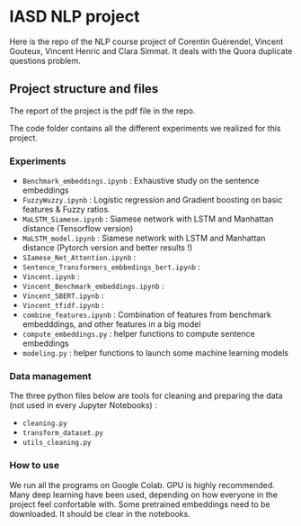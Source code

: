 # IASD NLP project
Here is the repo of the NLP course project of Corentin Guérendel, Vincent Gouteux, Vincent Henric and Clara Simmat. It deals with the Quora duplicate questions problem.

## Project structure and files

The report of the project is the pdf file in the repo.

The code folder contains all the different experiments we realized for this project.

### Experiments
- `Benchmark_embeddings.ipynb` : Exhaustive study on the sentence embeddings
- `FuzzyWuzzy.ipynb` : Logistic regression and Gradient boosting on basic features & Fuzzy ratios.
- `MaLSTM_Siamese.ipynb` : Siamese network with LSTM and Manhattan distance (Tensorflow version)
- `MaLSTM_model.ipynb` : Siamese network with LSTM and Manhattan distance (Pytorch version and better results !)
- `SIamese_Net_Attention.ipynb` :
- `Sentence_Transformers_embbedings_bert.ipynb` :
- `Vincent.ipynb` :
- `Vincent_Benchmark_embeddings.ipynb` :
- `Vincent_SBERT.ipynb` :
- `Vincent_tfidf.ipynb` :
- `combine_features.ipynb` :	Combination of features from benchmark embedddings, and other features in a big model
- `compute_embeddings.py` : helper functions to compute sentence embeddings
- `modeling.py` : helper functions to launch some machine learning models
  
### Data management  

The three python files below are tools for cleaning and preparing the data (not used in every Jupyter Notebooks) :
- `cleaning.py` 
- `transform_dataset.py`
- `utils_cleaning.py`

### How to use

We run all the programs on Google Colab. GPU is highly recommended.
Many deep learning have been used, depending on how everyone in the project feel confortable with.
Some pretrained embeddings need to be downloaded. It should be clear in the notebooks.

